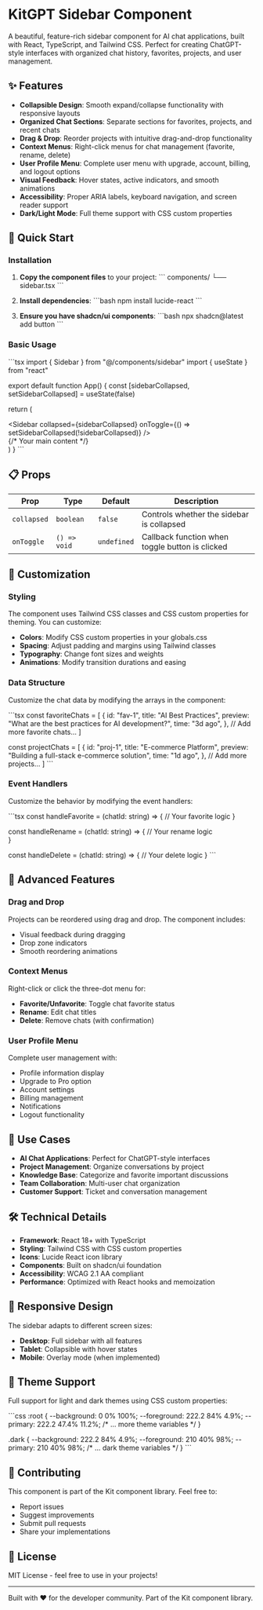 # KitGPT Sidebar Component

A beautiful, feature-rich sidebar component for AI chat applications, built with React, TypeScript, and Tailwind CSS. Perfect for creating ChatGPT-style interfaces with organized chat history, favorites, projects, and user management.

## ✨ Features

- **Collapsible Design**: Smooth expand/collapse functionality with responsive layouts
- **Organized Chat Sections**: Separate sections for favorites, projects, and recent chats
- **Drag & Drop**: Reorder projects with intuitive drag-and-drop functionality
- **Context Menus**: Right-click menus for chat management (favorite, rename, delete)
- **User Profile Menu**: Complete user menu with upgrade, account, billing, and logout options
- **Visual Feedback**: Hover states, active indicators, and smooth animations
- **Accessibility**: Proper ARIA labels, keyboard navigation, and screen reader support
- **Dark/Light Mode**: Full theme support with CSS custom properties

## 🚀 Quick Start

### Installation

1. **Copy the component files** to your project:
   \`\`\`
   components/
   └── sidebar.tsx
   \`\`\`

2. **Install dependencies**:
   \`\`\`bash
   npm install lucide-react
   \`\`\`

3. **Ensure you have shadcn/ui components**:
   \`\`\`bash
   npx shadcn@latest add button
   \`\`\`

### Basic Usage

\`\`\`tsx
import { Sidebar } from "@/components/sidebar"
import { useState } from "react"

export default function App() {
  const [sidebarCollapsed, setSidebarCollapsed] = useState(false)

  return (
    <div className="flex h-screen">
      <Sidebar 
        collapsed={sidebarCollapsed} 
        onToggle={() => setSidebarCollapsed(!sidebarCollapsed)} 
      />
      <main className="flex-1 p-6">
        {/* Your main content */}
      </main>
    </div>
  )
}
\`\`\`

## 📋 Props

| Prop | Type | Default | Description |
|------|------|---------|-------------|
| `collapsed` | `boolean` | `false` | Controls whether the sidebar is collapsed |
| `onToggle` | `() => void` | `undefined` | Callback function when toggle button is clicked |

## 🎨 Customization

### Styling

The component uses Tailwind CSS classes and CSS custom properties for theming. You can customize:

- **Colors**: Modify CSS custom properties in your globals.css
- **Spacing**: Adjust padding and margins using Tailwind classes
- **Typography**: Change font sizes and weights
- **Animations**: Modify transition durations and easing

### Data Structure

Customize the chat data by modifying the arrays in the component:

\`\`\`tsx
const favoriteChats = [
  {
    id: "fav-1",
    title: "AI Best Practices",
    preview: "What are the best practices for AI development?",
    time: "3d ago",
  },
  // Add more favorite chats...
]

const projectChats = [
  {
    id: "proj-1", 
    title: "E-commerce Platform",
    preview: "Building a full-stack e-commerce solution",
    time: "1d ago",
  },
  // Add more projects...
]
\`\`\`

### Event Handlers

Customize the behavior by modifying the event handlers:

\`\`\`tsx
const handleFavorite = (chatId: string) => {
  // Your favorite logic
}

const handleRename = (chatId: string) => {
  // Your rename logic  
}

const handleDelete = (chatId: string) => {
  // Your delete logic
}
\`\`\`

## 🔧 Advanced Features

### Drag and Drop

Projects can be reordered using drag and drop. The component includes:
- Visual feedback during dragging
- Drop zone indicators
- Smooth reordering animations

### Context Menus

Right-click or click the three-dot menu for:
- **Favorite/Unfavorite**: Toggle chat favorite status
- **Rename**: Edit chat titles
- **Delete**: Remove chats (with confirmation)

### User Profile Menu

Complete user management with:
- Profile information display
- Upgrade to Pro option
- Account settings
- Billing management
- Notifications
- Logout functionality

## 🎯 Use Cases

- **AI Chat Applications**: Perfect for ChatGPT-style interfaces
- **Project Management**: Organize conversations by project
- **Knowledge Base**: Categorize and favorite important discussions
- **Team Collaboration**: Multi-user chat organization
- **Customer Support**: Ticket and conversation management

## 🛠 Technical Details

- **Framework**: React 18+ with TypeScript
- **Styling**: Tailwind CSS with CSS custom properties
- **Icons**: Lucide React icon library
- **Components**: Built on shadcn/ui foundation
- **Accessibility**: WCAG 2.1 AA compliant
- **Performance**: Optimized with React hooks and memoization

## 📱 Responsive Design

The sidebar adapts to different screen sizes:
- **Desktop**: Full sidebar with all features
- **Tablet**: Collapsible with hover states
- **Mobile**: Overlay mode (when implemented)

## 🎨 Theme Support

Full support for light and dark themes using CSS custom properties:

\`\`\`css
:root {
  --background: 0 0% 100%;
  --foreground: 222.2 84% 4.9%;
  --primary: 222.2 47.4% 11.2%;
  /* ... more theme variables */
}

.dark {
  --background: 222.2 84% 4.9%;
  --foreground: 210 40% 98%;
  --primary: 210 40% 98%;
  /* ... dark theme variables */
}
\`\`\`

## 🤝 Contributing

This component is part of the Kit component library. Feel free to:
- Report issues
- Suggest improvements
- Submit pull requests
- Share your implementations

## 📄 License

MIT License - feel free to use in your projects!

---

Built with ❤️ for the developer community. Part of the Kit component library.
